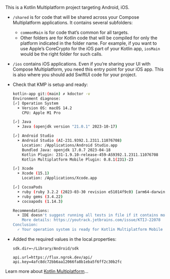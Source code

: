 This is a Kotlin Multiplatform project targeting Android, iOS.

* `/shared` is for code that will be shared across your Compose Multiplatform applications.
  It contains several subfolders:
  - `commonMain` is for code that’s common for all targets.
  - Other folders are for Kotlin code that will be compiled for only the platform indicated in the folder name.
    For example, if you want to use Apple’s CoreCrypto for the iOS part of your Kotlin app,
    `iosMain` would be the right folder for such calls.

* `/ios` contains iOS applications. Even if you’re sharing your UI with Compose Multiplatform, 
  you need this entry point for your iOS app. This is also where you should add SwiftUI code for your project.

* Check that KMP is setup and ready:
    ```bash
    kotlin-app git:(main) ✗ kdoctor -v
    Environment diagnose:
    [✓] Operation System
      ➤ Version OS: macOS 14.2
        CPU: Apple M1 Pro
    
    [✓] Java
      ➤ Java (openjdk version "21.0.1" 2023-10-17)
    
    [✓] Android Studio
      ➤ Android Studio (AI-231.9392.1.2311.11076708)
        Location: /Applications/Android Studio.app
        Bundled Java: openjdk 17.0.7 2023-04-18
        Kotlin Plugin: 231-1.9.10-release-459-AS9392.1.2311.11076708
        Kotlin Multiplatform Mobile Plugin: 0.8.1(231)-23
    
    [✓] Xcode
      ➤ Xcode (15.1)
        Location: /Applications/Xcode.app
    
    [✓] CocoaPods
      ➤ ruby (ruby 3.2.2 (2023-03-30 revision e51014f9c0) [arm64-darwin23])
      ➤ ruby gems (3.4.22)
      ➤ cocoapods (1.14.3)
    
    Recommendations:
      ➤ IDE doesn't suggest running all tests in file if it contains more than one class
        More details: https://youtrack.jetbrains.com/issue/KTIJ-22078
    Conclusion:
      ✓ Your operation system is ready for Kotlin Multiplatform Mobile Development!
    ```

* Added the required values in the local.properties:
    ```
    sdk.dir=~/Library/Android/sdk

    api.url=https://flux.ngrok.dev/api/
    api.key=4afc8dc72bb6aa12066fa8b1eba5f6ff2c30b2fc
    ```

Learn more about [Kotlin Multiplatform](https://www.jetbrains.com/help/kotlin-multiplatform-dev/get-started.html)…
